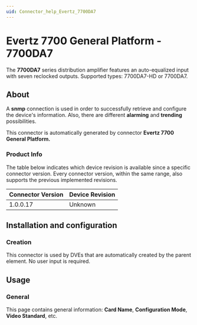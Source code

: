 ```yaml
---
uid: Connector_help_Evertz_7700DA7
---
```


# Evertz 7700 General Platform - 7700DA7

The **7700DA7** series distribution amplifier features an auto-equalized input with seven reclocked outputs. Supported types: 7700DA7-HD or 7700DA7.

## About

A **snmp** connection is used in order to successfully retrieve and configure the device's information. Also, there are different **alarming** and **trending** possibilities.

This connector is automatically generated by connector **Evertz 7700 General Platform.**

### Product Info

The table below indicates which device revision is available since a specific connector version. Every connector version, within the same range, also supports the previous implemented revisions.

| **Connector Version** | **Device Revision** |
|--------------------|---------------------|
| 1.0.0.17           | Unknown             |

## Installation and configuration

### Creation

This connector is used by DVEs that are automatically created by the parent element. No user input is required.

## Usage

### General

This page contains general information: **Card Name**, **Configuration Mode**, **Video Standard**, etc.
